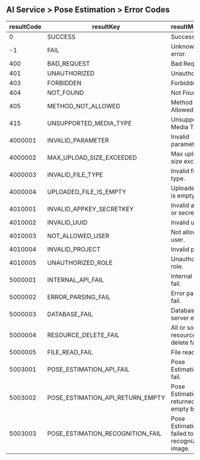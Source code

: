 ## AI Service > Pose Estimation > Error Codes

| resultCode | resultKey                          | resultMessage                                   |
|------------|------------------------------------|-------------------------------------------------|
| 0          | SUCCESS                            | Success                                         |
| -1         | FAIL                               | Unknown error.                                  |
| 400        | BAD_REQUEST                        | Bad Request                                     |
| 401        | UNAUTHORIZED                       | Unauthorized                                    |
| 403        | FORBIDDEN                          | Forbidden                                       |
| 404        | NOT_FOUND                          | Not Found                                       |
| 405        | METHOD_NOT_ALLOWED                 | Method Not Allowed                              |
| 415        | UNSUPPORTED_MEDIA_TYPE             | Unsupported Media Type                          |
| 4000001    | INVALID_PARAMETER                  | Invalid parameter.                              |
| 4000002    | MAX_UPLOAD_SIZE_EXCEEDED           | Max upload file size exceeded.                  |
| 4000003    | INVALID_FILE_TYPE                  | Invalid file type.                              |
| 4000004    | UPLOADED_FILE_IS_EMPTY             | Uploaded file is empty.                         |
| 4010001    | INVALID_APPKEY_SECRETKEY           | Invalid appKey or secretKey.                    |
| 4010002    | INVALID_UUID                       | Invalid uuid.                                   |
| 4010003    | NOT_ALLOWED_USER                   | Not allowed user.                               |
| 4010004    | INVALID_PROJECT                    | Invalid project.                                |
| 4010005    | UNAUTHORIZED_ROLE                  | Unauthorized role.                              |
| 5000001    | INTERNAL_API_FAIL                  | Internal Api fail.                              |
| 5000002    | ERROR_PARSING_FAIL                 | Error parsing fail.                             |
| 5000003    | DATABASE_FAIL                      | Database server error.                          |
| 5000004    | RESOURCE_DELETE_FAIL               | All or some resource delete fail.               |
| 5000005    | FILE_READ_FAIL                     | File read fail.                                 |
| 5003001    | POSE_ESTIMATION_API_FAIL           | Pose Estimation Api fail.                       |
| 5003002    | POSE_ESTIMATION_API_RETURN_EMPTY   | Pose Estimation Api returned empty body.        |
| 5003003    | POSE_ESTIMATION_RECOGNITION_FAIL   | Pose Estimation failed to recognize the image.  |